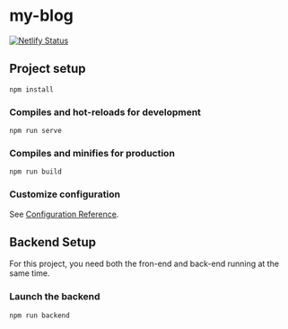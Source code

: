 # my-blog
[![Netlify Status](https://api.netlify.com/api/v1/badges/1032938c-de73-41c4-855c-3fbdb08934df/deploy-status)](https://app.netlify.com/sites/modest-roentgen-ca5001/deploys)

## Project setup
```
npm install
```

### Compiles and hot-reloads for development
```
npm run serve
```

### Compiles and minifies for production
```
npm run build
```

### Customize configuration
See [Configuration Reference](https://cli.vuejs.org/config/).

## Backend Setup

For this project, you need both the fron-end and back-end running at the same time.

### Launch the backend
```
npm run backend
```
